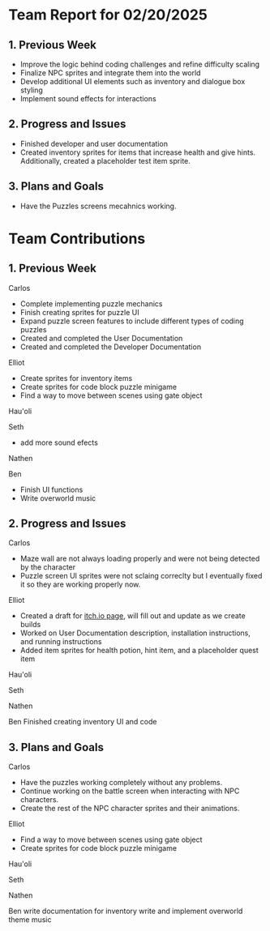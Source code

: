 # Team Report for 02/20/2025


## 1. Previous Week

* Improve the logic behind coding challenges and refine difficulty scaling
* Finalize NPC sprites and integrate them into the world
* Develop additional UI elements such as inventory and dialogue box styling
* Implement sound effects for interactions


## 2. Progress and Issues
* Finished developer and user documentation
* Created inventory sprites for items that increase health and give hints. Additionally, created a placeholder test item sprite.

## 3. Plans and Goals
* Have the Puzzles screens mecahnics working.


# Team Contributions

## 1. Previous Week

Carlos
* Complete implementing puzzle mechanics
* Finish creating sprites for puzzle UI
* Expand puzzle screen features to include different types of coding puzzles
* Created and completed the User Documentation
* Created and completed the Developer Documentation

Elliot
* Create sprites for inventory items
* Create sprites for code block puzzle minigame
* Find a way to move between scenes using gate object

Hau'oli

Seth
* add more sound efects

Nathen

Ben

* Finish UI functions
* Write overworld music

## 2. Progress and Issues

Carlos
* Maze wall are not always loading properly and were not being detected by the character
* Puzzle screen UI sprites were not sclaing correclty but I eventually fixed it so they are working properly now. 

Elliot
* Created a draft for [itch.io page](https://elliot-ousley.itch.io/codequest?secret=jcvzabSa7tMD79NWAInWcEflRc), will fill out and update as we create builds
* Worked on User Documentation description, installation instructions, and running instructions
* Added item sprites for health potion, hint item, and a placeholder quest item
  
Hau'oli

Seth

Nathen

Ben
Finished creating inventory UI and code


## 3. Plans and Goals
Carlos
* Have the puzzles working completely without any problems.
* Continue working on the battle screen when interacting with NPC characters.
* Create the rest of the NPC character sprites and their animations. 

Elliot
* Find a way to move between scenes using gate object
* Create sprites for code block puzzle minigame
  
Hau'oli

Seth

Nathen

Ben
write documentation for inventory
write and implement overworld theme music
